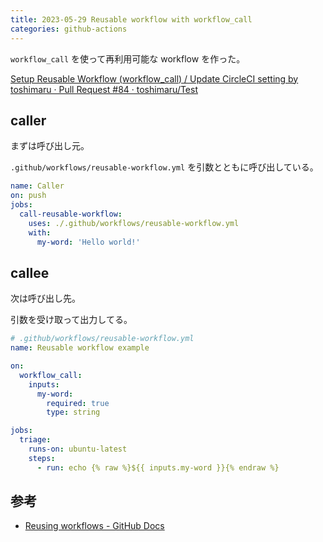 ```yaml
---
title: 2023-05-29 Reusable workflow with workflow_call
categories: github-actions
---
```


`workflow_call` を使って再利用可能な workflow を作った。

[Setup Reusable Workflow (workflow_call) / Update CircleCI setting by toshimaru · Pull Request #84 · toshimaru/Test](https://github.com/toshimaru/Test/pull/84/files) 

## caller

まずは呼び出し元。

`.github/workflows/reusable-workflow.yml` を引数とともに呼び出している。

```yml
name: Caller
on: push
jobs:
  call-reusable-workflow:
    uses: ./.github/workflows/reusable-workflow.yml
    with:
      my-word: 'Hello world!'
```

## callee

次は呼び出し先。

引数を受け取って出力してる。

```yml
# .github/workflows/reusable-workflow.yml
name: Reusable workflow example

on:
  workflow_call:
    inputs:
      my-word:
        required: true
        type: string

jobs:
  triage:
    runs-on: ubuntu-latest
    steps:
      - run: echo {% raw %}${{ inputs.my-word }}{% endraw %}
```

## 参考

- [Reusing workflows - GitHub Docs](https://docs.github.com/en/actions/using-workflows/reusing-workflows)
